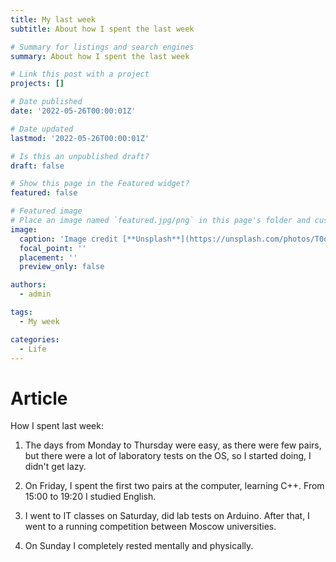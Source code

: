 ```yaml
---
title: My last week
subtitle: About how I spent the last week

# Summary for listings and search engines
summary: About how I spent the last week

# Link this post with a project
projects: []

# Date published
date: '2022-05-26T00:00:01Z'

# Date updated
lastmod: '2022-05-26T00:00:01Z'

# Is this an unpublished draft?
draft: false

# Show this page in the Featured widget?
featured: false

# Featured image
# Place an image named `featured.jpg/png` in this page's folder and customize its options here.
image:
  caption: 'Image credit [**Unsplash**](https://unsplash.com/photos/T0qe5VYPGV0)'
  focal_point: ''
  placement: ''
  preview_only: false

authors:
  - admin

tags:
  - My week

categories:
  - Life
---
```


# Article

How I spent last week:

1. The days from Monday to Thursday were easy, as there were few pairs, but there were a lot of laboratory tests on the OS, so I started doing, I didn't get lazy.

2. On Friday, I spent the first two pairs at the computer, learning C++. From 15:00 to 19:20 I studied English.

3. I went to IT classes on Saturday, did lab tests on Arduino. After that, I went to a running competition between Moscow universities.

4. On Sunday I completely rested mentally and physically.
